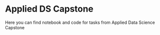 # Applied DS Capstone
Here you can find notebook and code for tasks from Applied Data Science Capstone
